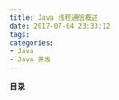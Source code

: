 ```yaml
---
title: Java 线程通信概述
date: 2017-07-04 23:33:12
tags:
categories:
- Java
- Java 并发
---
```


__目录__

<!-- toc -->
<!--more-->
